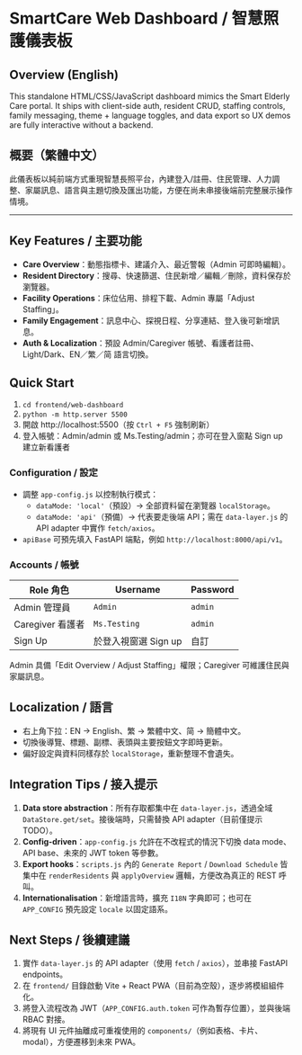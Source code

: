 ﻿# SmartCare Web Dashboard / 智慧照護儀表板

## Overview (English)
This standalone HTML/CSS/JavaScript dashboard mimics the Smart Elderly Care portal. It ships with client-side auth, resident CRUD, staffing controls, family messaging, theme + language toggles, and data export so UX demos are fully interactive without a backend.

## 概要（繁體中文）
此儀表板以純前端方式重現智慧長照平台，內建登入/註冊、住民管理、人力調整、家屬訊息、語言與主題切換及匯出功能，方便在尚未串接後端前完整展示操作情境。

---

## Key Features / 主要功能
- **Care Overview**：動態指標卡、建議介入、最近警報（Admin 可即時編輯）。
- **Resident Directory**：搜尋、快速篩選、住民新增／編輯／刪除，資料保存於瀏覽器。
- **Facility Operations**：床位佔用、排程下載、Admin 專屬「Adjust Staffing」。
- **Family Engagement**：訊息中心、探視日程、分享連結、登入後可新增訊息。
- **Auth & Localization**：預設 Admin/Caregiver 帳號、看護者註冊、Light/Dark、EN／繁／简 語言切換。

## Quick Start
1. `cd frontend/web-dashboard`
2. `python -m http.server 5500`
3. 開啟 http://localhost:5500（按 `Ctrl + F5` 強制刷新）
4. 登入帳號：Admin/admin 或 Ms.Testing/admin；亦可在登入窗點 Sign up 建立新看護者

### Configuration / 設定
- 調整 `app-config.js` 以控制執行模式：
  - `dataMode: 'local'`（預設）→ 全部資料留在瀏覽器 `localStorage`。
  - `dataMode: 'api'`（預備）→ 代表要走後端 API；需在 `data-layer.js` 的 API adapter 中實作 `fetch/axios`。
- `apiBase` 可預先填入 FastAPI 端點，例如 `http://localhost:8000/api/v1`。

### Accounts / 帳號
| Role 角色 | Username | Password |
|----------|----------|----------|
| Admin 管理員 | `Admin` | `admin` |
| Caregiver 看護者 | `Ms.Testing` | `admin` |
| Sign Up | 於登入視窗選 Sign up | 自訂 |

Admin 具備「Edit Overview / Adjust Staffing」權限；Caregiver 可維護住民與家屬訊息。

## Localization / 語言
- 右上角下拉：EN → English、繁 → 繁體中文、简 → 簡體中文。
- 切換後導覽、標題、副標、表頭與主要按鈕文字即時更新。
- 偏好設定與資料同樣存於 `localStorage`，重新整理不會遺失。

## Integration Tips / 接入提示
1. **Data store abstraction**：所有存取都集中在 `data-layer.js`，透過全域 `DataStore.get/set`。接後端時，只需替換 API adapter（目前僅提示 TODO）。
2. **Config-driven**：`app-config.js` 允許在不改程式的情況下切換 data mode、API base、未來的 JWT token 等參數。
3. **Export hooks**：`scripts.js` 內的 `Generate Report` / `Download Schedule` 皆集中在 `renderResidents` 與 `applyOverview` 邏輯，方便改為真正的 REST 呼叫。
4. **Internationalisation**：新增語言時，擴充 `I18N` 字典即可；也可在 `APP_CONFIG` 預先設定 `locale` 以固定語系。

## Next Steps / 後續建議
1. 實作 `data-layer.js` 的 API adapter（使用 `fetch` / `axios`），並串接 FastAPI endpoints。
2. 在 `frontend/` 目錄啟動 Vite + React PWA（目前為空殼），逐步將模組組件化。
3. 將登入流程改為 JWT（`APP_CONFIG.auth.token` 可作為暫存位置），並與後端 RBAC 對接。
4. 將現有 UI 元件抽離成可重複使用的 `components/`（例如表格、卡片、modal），方便遷移到未來 PWA。
